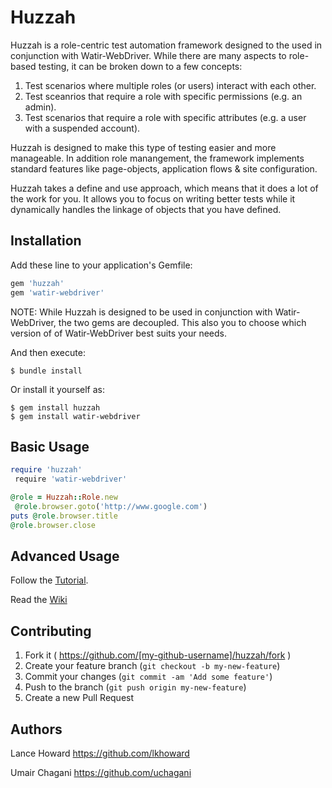 # Huzzah

Huzzah is a role-centric test automation framework designed to the used in conjunction with Watir-WebDriver. While there are many aspects to role-based testing, it can be broken down to a few concepts:

1. Test scenarios where multiple roles (or users) interact with each other.
2. Test sceanrios that require a role with specific permissions (e.g. an admin).
3. Test scenarios that require a role with specific attributes (e.g. a user with a suspended account).

Huzzah is designed to make this type of testing easier and more manageable. In addition role manangement, the framework implements standard features like page-objects, application flows & site configuration. 

Huzzah takes a define and use approach, which means that it does a lot of the work for you. It allows you to focus on writing better tests while it dynamically handles the linkage of objects that you have defined.

## Installation

Add these line to your application's Gemfile:

```ruby
gem 'huzzah'
gem 'watir-webdriver'
```

NOTE: While Huzzah is designed to be used in conjunction with Watir-WebDriver, the two gems are decoupled. This also you to
 choose which version of of Watir-WebDriver best suits your needs.

And then execute:

    $ bundle install

Or install it yourself as:

    $ gem install huzzah
    $ gem install watir-webdriver

## Basic Usage

```ruby
require 'huzzah'
 require 'watir-webdriver'

@role = Huzzah::Role.new
 @role.browser.goto('http://www.google.com')
puts @role.browser.title
@role.browser.close
```

## Advanced Usage
Follow the [Tutorial](https://github.com/manheim/huzzah/wiki/Tutorial).

Read the [Wiki](https://github.com/manheim/huzzah/wiki) 

## Contributing

1. Fork it ( https://github.com/[my-github-username]/huzzah/fork )
2. Create your feature branch (`git checkout -b my-new-feature`)
3. Commit your changes (`git commit -am 'Add some feature'`)
4. Push to the branch (`git push origin my-new-feature`)
5. Create a new Pull Request

## Authors

Lance Howard https://github.com/lkhoward

Umair Chagani https://github.com/uchagani
